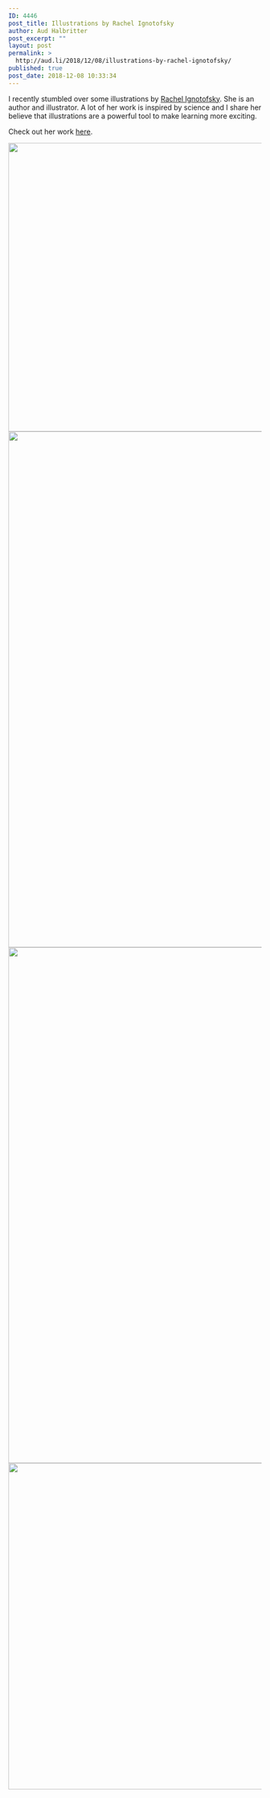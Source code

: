 ```yaml
---
ID: 4446
post_title: Illustrations by Rachel Ignotofsky
author: Aud Halbritter
post_excerpt: ""
layout: post
permalink: >
  http://aud.li/2018/12/08/illustrations-by-rachel-ignotofsky/
published: true
post_date: 2018-12-08 10:33:34
---
```

I recently stumbled over some illustrations by <a href="https://www.rachelignotofskydesign.com/">Rachel Ignotofsky</a>. She is an author and illustrator. A lot of her work is inspired by science and I share her believe that illustrations are a powerful tool to make learning more exciting.

Check out her work <a href="https://www.etsy.com/shop/Rachelignotofsky">here</a>.

<a href="http://aud.li/wp-content/uploads/2018/12/Bildschirmfoto-2018-12-07-um-09.19.30.png"><img class="alignnone size-large wp-image-4447" src="http://aud.li/wp-content/uploads/2018/12/Bildschirmfoto-2018-12-07-um-09.19.30-1024x652.png" alt="" width="900" height="573" /></a> <a href="http://aud.li/wp-content/uploads/2018/12/Bildschirmfoto-2018-12-08-um-09.32.36.png"><img class="alignnone size-large wp-image-4448" src="http://aud.li/wp-content/uploads/2018/12/Bildschirmfoto-2018-12-08-um-09.32.36-802x1024.png" alt="" width="802" height="1024" /></a> <a href="http://aud.li/wp-content/uploads/2018/12/Bildschirmfoto-2018-12-08-um-09.32.01.png"><img class="alignnone size-large wp-image-4449" src="http://aud.li/wp-content/uploads/2018/12/Bildschirmfoto-2018-12-08-um-09.32.01-791x1024.png" alt="" width="791" height="1024" /></a><a href="http://aud.li/wp-content/uploads/2018/12/Bildschirmfoto-2018-12-07-um-09.21.45.png"><img class="alignnone size-large wp-image-4450" src="http://aud.li/wp-content/uploads/2018/12/Bildschirmfoto-2018-12-07-um-09.21.45-1024x737.png" alt="" width="900" height="648" /></a>